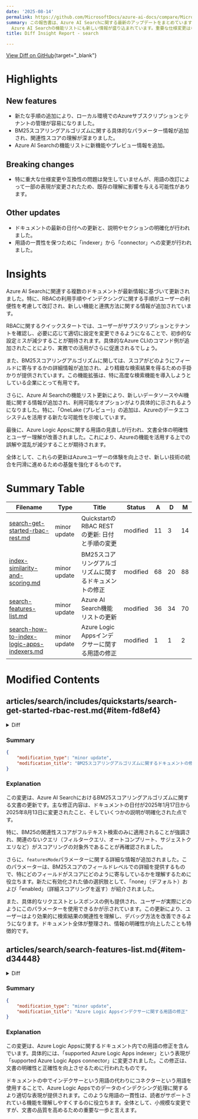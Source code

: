 ```yaml
---
date: '2025-08-14'
permalink: https://github.com/MicrosoftDocs/azure-ai-docs/compare/MicrosoftDocs:ebf24ba...MicrosoftDocs:a697dec
summary: この報告書は、Azure AI Searchに関する最新のアップデートをまとめています。新機能として、ローカル環境でのAzureサブスクリプションとテナント管理の手順が追加され、BM25スコアリングアルゴリズムの具体的なパラメーター情報が加わりました。
  Azure AI Searchの機能リストにも新しい情報が盛り込まれています。重要な仕様変更はないものの、用語の改訂によって一部の表現が変更され、既存の理解に影響を与える可能性があります。また、ドキュメントは最新日付に更新され、説明の明確化が行われ、「indexer」から「connector」への用語変更が行われました。ユーザーに利用しやすいアクセス方法がもたらされたことによって、Azureサービスの利用体験が向上しています。
title: Diff Insight Report - search

---
```


[View Diff on GitHub](https://github.com/MicrosoftDocs/azure-ai-docs/compare/MicrosoftDocs:ebf24ba...MicrosoftDocs:a697dec){target="_blank"}

# Highlights

## New features
- 新たな手順の追加により、ローカル環境でのAzureサブスクリプションとテナントの管理が容易になりました。
- BM25スコアリングアルゴリズムに関する具体的なパラメーター情報が追加され、関連性スコアの理解が深まりました。
- Azure AI Searchの機能リストに新機能やプレビュー情報を追加。

## Breaking changes
- 特に重大な仕様変更や互換性の問題は発生していませんが、用語の改訂によって一部の表現が変更されたため、既存の理解に影響を与える可能性があります。

## Other updates
- ドキュメントの最新の日付への更新と、説明やセクションの明確化が行われました。
- 用語の一貫性を保つために「indexer」から「connector」への変更が行われました。

# Insights

Azure AI Searchに関連する複数のドキュメントが最新情報に基づいて更新されました。特に、RBACの利用手順やインデクシングに関する手順がユーザーの利便性を考慮して改訂され、新しい機能と連携方法に関する情報が追加されています。

RBACに関するクイックスタートでは、ユーザーがサブスクリプションとテナントを確認し、必要に応じて適切に設定を変更できるようになることで、初歩的な設定ミスが減少することが期待されます。具体的なAzure CLIのコマンド例が追加されたことにより、実務での活用がさらに促進されるでしょう。

また、BM25スコアリングアルゴリズムに関しては、スコアがどのようにフィールドに寄与するかの詳細情報が追加され、より精緻な検索結果を得るための手掛かりが提供されています。この機能拡張は、特に高度な検索機能を導入しようとしている企業にとって有用です。

さらに、Azure AI Searchの機能リスト更新により、新しいデータソースやAI機能に関する情報が追加され、利用可能なオプションがより具体的に示されるようになりました。特に、「OneLake (プレビュー)」の追加は、Azureのデータエコシステムを活用する新たな可能性を示唆しています。

最後に、Azure Logic Appsに関する用語の見直しが行われ、文書全体の明確性とユーザー理解が改善されました。これにより、Azureの機能を活用する上での誤解や混乱が減少することが期待されます。

全体として、これらの更新はAzureユーザーの体験を向上させ、新しい技術の統合を円滑に進めるための基盤を強化するものです。

# Summary Table
|  Filename  | Type |    Title    | Status | A  | D  | M  |
|------------|------|-------------|--------|----|----|----|
| [search-get-started-rbac-rest.md](#item-fd8ef4) | minor update | QuickstartのRBAC RESTの更新: 日付と手順の変更 | modified | 11 | 3 | 14 | 
| [index-similarity-and-scoring.md](#item-75603d) | minor update | BM25スコアリングアルゴリズムに関するドキュメントの修正 | modified | 68 | 20 | 88 | 
| [search-features-list.md](#item-d34448) | minor update | Azure AI Search機能リストの更新 | modified | 36 | 34 | 70 | 
| [search-how-to-index-logic-apps-indexers.md](#item-64a12e) | minor update | Azure Logic Appsインデクサーに関する用語の修正 | modified | 1 | 1 | 2 | 


# Modified Contents
## articles/search/includes/quickstarts/search-get-started-rbac-rest.md{#item-fd8ef4}

<details>
<summary>Diff</summary>
````diff
@@ -4,7 +4,7 @@ author: haileytap
 ms.author: haileytapia
 ms.service: azure-ai-search
 ms.topic: include
-ms.date: 07/09/2025
+ms.date: 08/13/2025
 ---
 
 In this quickstart, you use role-based access control (RBAC) and Microsoft Entra ID to establish a keyless connection to your Azure AI Search service. You then use REST in Visual Studio Code to interact with your service.
@@ -33,10 +33,18 @@ To get your token:
 
 1. On your local system, open a command-line tool.
 
-1. Sign in to Azure. If you have multiple subscriptions, select the one whose ID you obtained in [Get service information](#get-service-information).
+1. Check for the active tenant and subscription in your local environment.
 
    ```azurecli
-   az login
+   az account show
+   ```
+
+1. If the active subscription and tenant aren't valid for your search service, change the variables. You can check for the subscription ID on the search service overview page in the Azure portal. You can check for the tenant ID by clicking through to the subscription. Make a note of the values that are valid for your search service and run the following commands to update your local environment.
+
+   ```azurecli
+    az account set --subscription <your-subscription-id>
+
+    az login --tenant <your-tenant-id>
    ```
 
 1. Generate an access token.
````
</details>

### Summary

```json
{
    "modification_type": "minor update",
    "modification_title": "QuickstartのRBAC RESTの更新: 日付と手順の変更"
}
```

### Explanation
この変更は、Azure AI SearchサービスにおけるRBAC（ロールベースのアクセス制御）の利用方法に関するクイックスタートガイドの更新です。主な変更点として、ドキュメントの日付が2025年7月9日から2025年8月13日に更新され、手順の一部が改訂されました。

具体的には、ローカル環境でのアクティブテナントとサブスクリプションの確認方法が追加され、ユーザーがサブスクリプションとテナントが有効でない場合に行うべき変更を取り扱った新しい手順が加えられました。これにより、利用者はより明確に、自分の環境を正しく設定する方法を理解できるようになります。

ドキュメント内では、`az account show` コマンドを用いてアクティブなサブスクリプションとテナントを確認した後、該当する情報に基づいてサブスクリプションとテナントの変更を行う指示が追加され、具体的なコマンド例も示されています。これにより、ユーザーはAzure CLIを簡単に使用してサブスクリプション情報を管理できるようになります。この変更は、ドキュメントの正確性と使いやすさを向上させるために重要です。

## articles/search/index-similarity-and-scoring.md{#item-75603d}

<details>
<summary>Diff</summary>
````diff
@@ -8,12 +8,12 @@ ms.service: azure-ai-search
 ms.custom:
   - ignite-2023
 ms.topic: conceptual
-ms.date: 01/17/2025
+ms.date: 08/13/2025
 ---
 
 # Relevance in keyword search (BM25 scoring)
 
-This article explains the BM25 relevance scoring algorithm used to compute search scores for [full text search](search-lucene-query-architecture.md). BM25 relevance is exclusive to full text search. Filter queries, autocomplete and suggested queries, wildcard search, and fuzzy search queries aren't scored or ranked for relevance.
+This article explains the BM25 relevance scoring algorithm used to compute search scores for [full text search](search-lucene-query-architecture.md). BM25 relevance applies to full text search only. Filter queries, autocomplete and suggested queries, wildcard search, and fuzzy search queries aren't scored or ranked for relevance.
 
 ## Scoring algorithms used in full text search
 
@@ -133,40 +133,88 @@ In Azure AI Search, for keyword search and the text portion of a hybrid query, y
 
 ## featuresMode parameter (preview)
 
-[Search Documents](/rest/api/searchservice/documents/search-post) requests support a featuresMode parameter that provides more detail about a BM25 relevance score at the field level. Whereas the `@searchScore` is calculated for the document all-up (how relevant is this document in the context of this query), featuresMode reveals information about individual fields, as expressed in a `@search.features` structure. The structure contains all fields used in the query (either specific fields through **searchFields** in a query, or all fields attributed as **searchable** in an index). 
+> [!NOTE]
+> The `featuresMode` parameter isn't documented in the REST APIs, but you can use it on a preview REST API call to Search Documents for text (Keyword) search that's BM25-ranked.
+
+[Search Documents (preview)](/rest/api/searchservice/documents/search-post?view=rest-searchservice-2025-05-01-preview&preserve-view=true) requests support a `featuresMode` parameter that provides more detail about a BM25 relevance score at the field level. Whereas the `@searchScore` is calculated for the document all-up (how relevant is this document in the context of this query), featuresMode reveals information about individual fields, as expressed in a `@search.features` structure. The structure contains all fields used in the query (either specific fields through **searchFields** in a query, or all fields attributed as **searchable** in an index).
+
+Valid values for featuresMode:
+
++ "none" (default). No feature-level scoring details are returned.
++ "enabled". Returns detailed scoring breakdowns per field
 
 For each field, `@search.features` give you the following values:
 
 + Number of unique tokens found in the field
 + Similarity score, or a measure of how similar the content of the field is, relative to the query term
 + Term frequency, or the number of times the query term was found in the field
 
-For a query that targets the "description" and "title" fields, a response that includes `@search.features` might look like this:
+This parameter is especially useful when you're trying to understand why certain documents rank higher or lower in search results. It helps explain how different fields contribute to the overall score.
+
+For a query that targets a "description" field, a request might look like this:
+
+```http
+POST {{baseUrl}}/indexes/hotels-sample-index/docs/search?api-version=2025-05-01-preview  HTTP/1.1
+  Content-Type: application/json
+  Authorization: Bearer {{accessToken}}
+
+    {
+        "search": "lake view",
+        "select": "HotelId, HotelName, Tags, Description",
+        "featuresMode": "enabled",
+        "searchFields": "Description, Tags",
+        "count": true
+    }
+```
+
+A response that includes `@search.features` might look like the following example.
 
 ```json
-"value": [
- {
-    "@search.score": 5.1958685,
-    "@search.features": {
-        "description": {
-            "uniqueTokenMatches": 1.0,
-            "similarityScore": 0.29541412,
-            "termFrequency" : 2
+  "value": [
+    {
+      "@search.score": 3.0860271,
+      "@search.features": {
+        "Description": {
+          "uniqueTokenMatches": 2.0,
+          "similarityScore": 3.0860272,
+          "termFrequency": 2.0
+        }
+      },
+      "HotelName": "Downtown Mix Hotel",
+      "Description": "Mix and mingle in the heart of the city. Shop and dine, mix and mingle in the heart of downtown, where fab lake views unite with a cheeky design.",
+      "Tags": [
+        "air conditioning",
+        "laundry service",
+        "free wifi"
+      ]
+    },
+    {
+      "@search.score": 2.7294855,
+      "@search.features": {
+        "Description": {
+          "uniqueTokenMatches": 1.0,
+          "similarityScore": 1.6023184,
+          "termFrequency": 1.0
         },
-        "title": {
-            "uniqueTokenMatches": 3.0,
-            "similarityScore": 1.75451557,
-            "termFrequency" : 6
+        "Tags": {
+          "uniqueTokenMatches": 1.0,
+          "similarityScore": 1.1271671,
+          "termFrequency": 1.0
         }
+      },
+      "HotelName": "Ocean Water Resort & Spa",
+      "Description": "New Luxury Hotel for the vacation of a lifetime. Bay views from every room, location near the pier, rooftop pool, waterfront dining & more.",
+      "Tags": [
+        "view",
+        "pool",
+        "restaurant"
+      ]
     }
- }
-]
+  ]
 ```
 
 You can consume these data points in [custom scoring solutions](https://github.com/Azure-Samples/search-ranking-tutorial) or use the information to debug search relevance problems.
 
-The featuresMode parameter isn't documented in the REST APIs, but you can use it on a preview REST API call to Search Documents for text (Keyword) search that's BM25-ranked.
-
 ## Number of ranked results in a full text query response
 
 By default, if you aren't using pagination, the search engine returns the top 50 highest ranking matches for full text search. You can use the `top` parameter to return a smaller or larger number of items (up to 1,000 in a single response). You can use `skip` and `next` to page results. Paging determines the number of results on each logical page and supports content navigation. For more information, see [Shape search results](search-pagination-page-layout.md).
````
</details>

### Summary

```json
{
    "modification_type": "minor update",
    "modification_title": "BM25スコアリングアルゴリズムに関するドキュメントの修正"
}
```

### Explanation
この変更は、Azure AI SearchにおけるBM25スコアリングアルゴリズムに関する文書の更新です。主な修正内容は、ドキュメントの日付が2025年1月17日から2025年8月13日に変更されたこと、そしていくつかの説明が明確化された点です。

特に、BM25の関連性スコアがフルテキスト検索のみに適用されることが強調され、関連のないクエリ（フィルタークエリ、オートコンプリート、サジェストクエリなど）がスコアリングの対象外であることが再確認されました。

さらに、`featuresMode`パラメーターに関する詳細な情報が追加されました。このパラメーターは、BM25スコアのフィールドレベルでの詳細を提供するもので、特にどのフィールドがスコアにどのように寄与しているかを理解するために役立ちます。新たに有効化された値の選択肢として、「none」（デフォルト）および「enabled」（詳細スコアリングを返す）が紹介されました。

また、具体的なリクエストとレスポンスの例も提供され、ユーザーが実際にどのようにこのパラメーターを使用できるかが示されています。この更新により、ユーザーはより効果的に検索結果の関連性を理解し、デバッグ方法を改善できるようになります。ドキュメント全体が整理され、情報の明確性が向上したことも特徴的です。

## articles/search/search-features-list.md{#item-d34448}

<details>
<summary>Diff</summary>
````diff
@@ -10,27 +10,43 @@ ms.update-cycle: 90-days
 ms.custom:
   - ignite-2024
 ms.topic: conceptual
-ms.date: 05/08/2025
+ms.date: 08/13/2025
 ---
 
 # Features of Azure AI Search
 
 Azure AI Search provides information retrieval and uses optional AI integration to extract more value from text and vector content.
 
-The following table summarizes features by category. There's feature parity in all Azure public, private, and sovereign clouds, but some features aren't supported in specific regions. For more information, see [Choose a region](search-region-support.md).
+The following table summarizes features by category. There's feature parity in all Azure public, private, and sovereign clouds, but some features aren't supported in [specific regions](search-region-support.md) or [specific tiers](search-sku-tier.md#feature-availability-by-tier).
 
 > [!NOTE]
 > Looking for preview features? See the [preview features list](search-api-preview.md).
 
-## Indexing features
+## Indexing and data extraction
 
 | Category&nbsp;&nbsp;&nbsp;&nbsp;&nbsp;&nbsp;&nbsp;&nbsp;&nbsp;&nbsp;&nbsp;&nbsp;&nbsp;&nbsp;&nbsp;&nbsp;&nbsp;&nbsp;&nbsp;&nbsp;&nbsp;&nbsp;&nbsp;&nbsp;&nbsp;&nbsp;&nbsp;  | Features |
 |-------------------|----------|
-| Data sources | Search indexes can accept text from any source, provided it's submitted as a JSON document. <br/><br/> [**Indexers**](search-indexer-overview.md) are a feature that automates data import from supported data sources to extract searchable content in primary data stores. Indexers handle JSON serialization for you and most support some form of change and deletion detection. You can connect to a [variety of data sources](search-data-sources-gallery.md), including [OneLake](search-how-to-index-onelake-files.md), [Azure SQL Database](search-how-to-index-sql-database.md), [Azure Cosmos DB](search-howto-index-cosmosdb.md), or [Azure Blob storage](search-howto-indexing-azure-blob-storage.md). |
+| Data sources | Search indexes can accept text from any source, provided it's submitted as a JSON document. </br></br> [**Indexers**](search-indexer-overview.md) are a feature that automates data import from supported data sources to extract searchable content in primary data stores. Indexers handle JSON serialization for you and most support some form of change and deletion detection. You can connect to a [variety of data sources](search-data-sources-gallery.md), including [OneLake (preview)](search-how-to-index-onelake-files.md), [Azure SQL Database](search-how-to-index-sql-database.md), [Azure Cosmos DB](search-howto-index-cosmosdb.md), or [Azure Blob storage](search-howto-indexing-azure-blob-storage.md).  </br></br>[**Logic Apps connectors (preview)**](search-how-to-index-logic-apps-indexers.md) give you access to a broader range of data sources, including data on other cloud platforms. This indexing and enrichment pipeline is created in Azure AI Search but managed in Azure Logic Apps.|
 | Hierarchical and nested data structures | [**Complex types**](search-howto-complex-data-types.md) and collections allow you to model virtually any type of JSON structure within a search index. One-to-many and many-to-many cardinality can be expressed natively through collections, complex types, and collections of complex types.|
-| Linguistic analysis | Analyzers are components used for text processing during indexing and search operations. By default, you can use the general-purpose Standard Lucene analyzer, or override the default with a language analyzer, a custom analyzer that you configure, or another predefined analyzer that produces tokens in the format you require. <br/><br/>[**Language analyzers**](index-add-language-analyzers.md) from Lucene or Microsoft are used to intelligently handle language-specific linguistics including verb tenses, gender, irregular plural nouns (for example, 'mouse' vs. 'mice'), word decompounding, word-breaking (for languages with no spaces), and more. <br/><br/>[**Custom lexical analyzers**](index-add-custom-analyzers.md) are used for complex query forms such as phonetic matching and regular expressions.<br/><br/> |
+| Linguistic analysis | Analyzers are components used for text processing during indexing and search operations. By default, you can use the general-purpose Standard Lucene analyzer, or override the default with a language analyzer, a custom analyzer that you configure, or another predefined analyzer that produces tokens in the format you require. </br></br>[**Language analyzers**](index-add-language-analyzers.md) from Lucene or Microsoft are used to intelligently handle language-specific linguistics including verb tenses, gender, irregular plural nouns (for example, 'mouse' vs. 'mice'), word decompounding, word-breaking (for languages with no spaces), and more. </br></br>[**Custom lexical analyzers**](index-add-custom-analyzers.md) are used for complex query forms such as phonetic matching and regular expressions.</br></br> |
 
-## Vector and hybrid search
+## Chat model and agent integration
+
+| Category&nbsp;&nbsp;&nbsp;&nbsp;&nbsp;&nbsp;&nbsp;&nbsp;&nbsp;&nbsp;&nbsp;&nbsp;&nbsp;&nbsp;&nbsp;&nbsp;&nbsp;&nbsp;&nbsp;&nbsp;&nbsp;&nbsp;&nbsp;&nbsp;&nbsp;&nbsp;&nbsp;  | Features |
+|-------------------|----------|
+| Chat completion models used during indexing | [**GenAI prompt skill (preview)**](cognitive-search-skill-genai-prompt.md) is a skill that calls a large language model during indexing and provides a prompt that determines the task. You decide what the task is. It might describing an image, summarizing or manipulating content, or any task the model can perform. Output is added as a new field in a searchable index. |
+| Chat completion models used at query time | [**Agentic retrieval (preview)**](search-agentic-retrieval-concept.md) uses a large language model for query planning, decomposing and paraphrasing complex queries for better query coverage over your index. Responses from agentic retrieval are designed for agent-to-agent workflows. You can pass search results as single large string, which simplifies agent consumption of your proprietary content. The response also includes citations and query execution information. </br></br>[**RAG patterns**](retrieval-augmented-generation-overview.md) can be implemented using existing capabilities. The ability to [tune for relevance](search-relevance-overview.md) and construct hybrid queries improve the quality of the content sent to chat bots for answer generation. |
+
+## Applied AI and AI enriched content
+
+| Category&nbsp;&nbsp;&nbsp;&nbsp;&nbsp;&nbsp;&nbsp;&nbsp;&nbsp;&nbsp;&nbsp;&nbsp;&nbsp;&nbsp;&nbsp;&nbsp;&nbsp;&nbsp;&nbsp;&nbsp;&nbsp;&nbsp;&nbsp;&nbsp;&nbsp;&nbsp;&nbsp;  | Features |
+|-------------------|----------|
+| AI processing during indexing | [**AI enrichment**](cognitive-search-concept-intro.md) refers to embedded image and natural language processing in an indexer pipeline that extracts text and information from content that can't otherwise be indexed for full text search. AI processing is achieved by adding and combining skills in a skillset, which is then attached to an indexer. AI can be either [built-in skills](cognitive-search-predefined-skills.md) from Microsoft, such as text translation or Optical Character Recognition (OCR), or [custom skills](cognitive-search-create-custom-skill-example.md) that you provide. </p>[**Integrated data chunking and vectorization**](vector-search-integrated-vectorization.md) splits up larger passages into smaller chunks that can be vectorized, with vectors routed to dedicated fields in an index for vector and hybrid search.|
+| AI processing during query execution | [**Vectorizers**](vector-search-how-to-configure-vectorizer.md) are used to encode user query strings into vectors for vector search. You can use the same embedding models for queries that you used for indexing. </p>|
+| Storing enriched content for analysis and consumption in non-search scenarios | [**Knowledge store**](knowledge-store-concept-intro.md) is persistent storage of AI enriched or AI generated content, intended for non-search scenarios like knowledge mining and data science workloads. A knowledge store is defined in a skillset, but created in Azure Storage as objects or tabular rowsets.|
+| Cached enrichments | [**Enrichment caching (preview)**](enrichment-cache-how-to-configure.md) refers to cached enrichments that can be reused during skillset execution. Caching is valuable in skillsets that include OCR and image analysis, which are expensive to process. |
+
+## Vector and hybrid retrieval
 
 | Category&nbsp;&nbsp;&nbsp;&nbsp;&nbsp;&nbsp;&nbsp;&nbsp;&nbsp;&nbsp;&nbsp;&nbsp;&nbsp;&nbsp;&nbsp;&nbsp;&nbsp;&nbsp;&nbsp;&nbsp;&nbsp;&nbsp;&nbsp;&nbsp;&nbsp;&nbsp;&nbsp;  | Features |
 |-------------------|----------|
@@ -42,52 +58,38 @@ The following table summarizes features by category. There's feature parity in a
 | Integrated data chunking and vectorization | Native data chunking through [Text Split skill](cognitive-search-skill-textsplit.md). Native vectorization through [vectorizers](vector-search-how-to-configure-vectorizer.md) and embedding skills such as [AzureOpenAIEmbeddingModel](cognitive-search-skill-azure-openai-embedding.md), [Azure AI Vision multimodal](cognitive-search-skill-vision-vectorize.md), and the [AML skill](cognitive-search-aml-skill.md) that you can use to connect to endpoints in the Azure AI Foundry model catalog. </p>[**Integrated vectorization**](vector-search-integrated-vectorization.md) provides an end-to-end indexing pipeline from source files to queries.|
 | Integrated vector compression and quantization | Use [built-in scalar and binary quantization](vector-search-how-to-quantization.md) to reduce vector index size in memory and on disk. You can also forego storage of vectors you don't need, or assign narrow data types to vector fields for reduced storage requirements. |
 
-## Applied AI and knowledge mining
-
-| Category&nbsp;&nbsp;&nbsp;&nbsp;&nbsp;&nbsp;&nbsp;&nbsp;&nbsp;&nbsp;&nbsp;&nbsp;&nbsp;&nbsp;&nbsp;&nbsp;&nbsp;&nbsp;&nbsp;&nbsp;&nbsp;&nbsp;&nbsp;&nbsp;&nbsp;&nbsp;&nbsp;  | Features |
-|-------------------|----------|
-|AI processing during indexing | [**AI enrichment**](cognitive-search-concept-intro.md) refers to embedded image and natural language processing in an indexer pipeline that extracts text and information from content that can't otherwise be indexed for full text search. AI processing is achieved by adding and combining skills in a skillset, which is then attached to an indexer. AI can be either [built-in skills](cognitive-search-predefined-skills.md) from Microsoft, such as text translation or Optical Character Recognition (OCR), or [custom skills](cognitive-search-create-custom-skill-example.md) that you provide. |
-| Storing enriched content for analysis and consumption in non-search scenarios | [**Knowledge store**](knowledge-store-concept-intro.md) is persistent storage of enriched content, intended for non-search scenarios like knowledge mining and data science processing. A knowledge store is defined in a skillset, but created in Azure Storage as objects or tabular rowsets.|
-| Cached enrichments | [**Enrichment caching (preview)**](enrichment-cache-how-to-configure.md) refers to cached enrichments that can be reused during skillset execution. Caching is particularly valuable in skillsets that include OCR and image analysis, which are expensive to process. |
-
 ## Full text and other query forms
 
 | Category&nbsp;&nbsp;&nbsp;&nbsp;&nbsp;&nbsp;&nbsp;&nbsp;&nbsp;&nbsp;&nbsp;&nbsp;&nbsp;&nbsp;&nbsp;&nbsp;&nbsp;&nbsp;&nbsp;&nbsp;&nbsp;&nbsp;&nbsp;&nbsp;&nbsp;&nbsp;&nbsp;  | Features |
 |-------------------|----------|
-|Free-form text search | [**Full-text search**](search-lucene-query-architecture.md) is a primary use case for most search-based apps. Queries can be formulated using a supported syntax. <br/><br/>[**Simple query syntax**](query-simple-syntax.md) provides logical operators, phrase search operators, suffix operators, precedence operators. <br/><br/>[**Full Lucene query syntax**](query-lucene-syntax.md) includes all operations in simple syntax, with extensions for fuzzy search, proximity search, term boosting, and regular expressions.|
-| Relevance | [**Simple scoring**](index-add-scoring-profiles.md) is a key benefit of Azure AI Search. Scoring profiles are used to model relevance as a function of values in the documents themselves. For example, you might want newer products or discounted products to appear higher in the search results. You can also build scoring profiles using tags for personalized scoring based on customer search preferences you've tracked and stored separately. <br/><br/>[**Semantic ranker**](semantic-search-overview.md) is premium feature that reranks results based on semantic relevance to the query. Depending on your content and scenario, it can significantly improve search relevance with almost minimal configuration or effort. |
+|Free-form text search | [**Full-text search**](search-lucene-query-architecture.md) is a primary use case for most search-based apps. Queries can be formulated using a supported syntax. </br></br>[**Simple query syntax**](query-simple-syntax.md) provides logical operators, phrase search operators, suffix operators, precedence operators. </br></br>[**Full Lucene query syntax**](query-lucene-syntax.md) includes all operations in simple syntax, with extensions for fuzzy search, proximity search, term boosting, and regular expressions.|
+| Relevance | [**Simple scoring**](index-add-scoring-profiles.md) is a key benefit of Azure AI Search. Scoring profiles are used to model relevance as a function of values in the documents themselves. For example, you might want newer products or discounted products to appear higher in the search results. You can also build scoring profiles using tags for personalized scoring based on customer search preferences you've tracked and stored separately. </br></br>[**Semantic ranker**](semantic-search-overview.md) is premium feature that reranks results based on semantic relevance to the query. Depending on your content and scenario, it can significantly improve search relevance with almost minimal configuration or effort. |
 | Geospatial search | [**Geospatial functions**](search-query-odata-geo-spatial-functions.md) filter over and match on geographic coordinates. You can [match on distance](search-query-simple-examples.md#example-6-geospatial-search) or by inclusion in a polygon shape. |
-| Filters and facets | [**Faceted navigation**](search-faceted-navigation.md) is enabled through a single query parameter. Azure AI Search returns a faceted navigation structure you can use as the code behind a categories list, for self-directed filtering (for example, to filter catalog items by price-range or brand). <br/><br/> [**Filters**](query-odata-filter-orderby-syntax.md) can be used to incorporate faceted navigation into your application's UI, enhance query formulation, and filter based on user- or developer-specified criteria. Create filters using the OData syntax. |
-| User experience | [**Autocomplete**](search-add-autocomplete-suggestions.md) can be enabled for type-ahead queries in a search bar. <br/><br/>[**Search suggestions**](/rest/api/searchservice/suggesters) also works off of partial text inputs in a search bar, but the results are actual documents in your index rather than query terms. <br/><br/>[**Synonyms**](search-synonyms.md) associates equivalent terms that implicitly expand the scope of a query, without the user having to provide the alternate terms. <br/><br/>[**Hit highlighting**](/rest/api/searchservice/documents/search-post) applies text formatting to a matching keyword in search results. You can choose which fields return highlighted snippets.<br/><br/>[**Sorting**](/rest/api/searchservice/documents/search-post) is offered for multiple fields via the index schema and then toggled at query-time with a single search parameter.<br/><br/> [**Paging**](search-pagination-page-layout.md) and throttling your search results is straightforward with the finely tuned control that Azure AI Search offers over your search results.  <br/><br/>|
+| Filters and facets | [**Faceted navigation**](search-faceted-navigation.md) is enabled through a single query parameter. Azure AI Search returns a faceted navigation structure you can use as the code behind a categories list, for self-directed filtering (for example, to filter catalog items by price-range or brand). </br></br> [**Filters**](query-odata-filter-orderby-syntax.md) can be used to incorporate faceted navigation into your application's UI, enhance query formulation, and filter based on user- or developer-specified criteria. Create filters using the OData syntax. |
+| User experience | [**Autocomplete**](search-add-autocomplete-suggestions.md) can be enabled for type-ahead queries in a search bar. </br></br>[**Search suggestions**](/rest/api/searchservice/suggesters) also works off of partial text inputs in a search bar, but the results are actual documents in your index rather than query terms. </br></br>[**Synonyms**](search-synonyms.md) associates equivalent terms that implicitly expand the scope of a query, without the user having to provide the alternate terms. </br></br>[**Hit highlighting**](/rest/api/searchservice/documents/search-post) applies text formatting to a matching keyword in search results. You can choose which fields return highlighted snippets.</br></br>[**Sorting**](/rest/api/searchservice/documents/search-post) is offered for multiple fields via the index schema and then toggled at query-time with a single search parameter.</br></br> [**Paging**](search-pagination-page-layout.md) and throttling your search results is straightforward with the finely tuned control that Azure AI Search offers over your search results.  </br></br>|
 
 ## Security features
 
 | Category&nbsp;&nbsp;&nbsp;&nbsp;&nbsp;&nbsp;&nbsp;&nbsp;&nbsp;&nbsp;&nbsp;&nbsp;&nbsp;&nbsp;&nbsp;&nbsp;&nbsp;&nbsp;&nbsp;&nbsp;&nbsp;&nbsp;&nbsp;&nbsp;&nbsp;&nbsp;&nbsp;  | Features |
 |-------------------|----------|
-| Data encryption | [**Microsoft-managed encryption-at-rest**](search-security-overview.md#encryption) is built into the internal storage layer and is irrevocable. <br/><br/>[**Customer-managed encryption keys**](search-security-manage-encryption-keys.md) that you create and manage in Azure Key Vault can be used for supplemental encryption of indexes and synonym maps. For services created after August 1 2020, CMK encryption extends to data on temporary disks, for full double encryption of indexed content.|
-| Endpoint protection | [**IP rules for inbound firewall support**](service-configure-firewall.md) allows you to set up IP ranges over which the search service will accept requests.<br/><br/>[**Create a private endpoint**](service-create-private-endpoint.md) using Azure Private Link to force all requests through a virtual network. |
-| Inbound access | [**Role-based access control**](search-security-rbac.md) assigns roles to users and groups in Microsoft Entra ID for controlled access to search content and operations. You can also use [**key-based authentication**](search-security-api-keys.md) if you don't want to use role assignments.|
-| Outbound security (indexers) | [**Data access through private endpoints**](search-indexer-howto-access-private.md) allows an indexer to connect to Azure resources that are protected through Azure Private Link.<br/><br/>[**Data access using a trusted identity**](search-how-to-managed-identities.md) means that connection strings to external data sources can omit user names and passwords. When an indexer connects to the data source, the resource allows the connection if the search service was previously registered as a trusted service. |
+| Network security | [**IP rules for inbound firewall support**](service-configure-firewall.md) allows you to set up IP ranges over which the search service accepts requests. </br></br>[**Create a private endpoint**](service-create-private-endpoint.md) using Azure Private Link to force all requests through a virtual network. </br></br>[**Network security perimeter**](search-security-network-security-perimeter.md) support allows you to join Azure AI Search to a network security perimeter that includes other Azure resources so that you can manage network access holistically. |
+| Data encryption | [**Microsoft-managed encryption-at-rest**](search-security-overview.md#encryption) is built into the internal storage layer and is irrevocable. </br></br>[**Customer-managed encryption keys (CMK)**](search-security-manage-encryption-keys.md) that you create and manage in Azure Key Vault can be used for supplemental encryption of indexes and synonym maps. For services created after August 1 2020, CMK encryption extends to data on temporary disks, for full double encryption of indexed content.|
+| Inbound access | [**Role-based access control**](search-security-rbac.md) assigns roles to users and groups in Microsoft Entra ID for controlled access to search content and operations. You can also use [**key-based authentication**](search-security-api-keys.md) if you don't want to use role assignments. </br></br>[**Document-level access control (preview)**](search-document-level-access-overview.md) filters out search results that a user isn't authorized to see. For several data sources, if the data source provides an access control model, you can configure an index to inherit the user permission metadata. |
+| Outbound security (indexers) | [**Data connections through private endpoints**](search-indexer-howto-access-private.md) allows an indexer to connect to Azure resources that are protected through Azure Private Link. </br></br>[**Data connections through managed identities**](search-how-to-managed-identities.md) authenticates connections to Azure resources using a Microsoft Entra security principal, which eliminates storage and passing of hardcoded API keys.</br></br>[**Data access using a trusted identity**](search-how-to-managed-identities.md) means that connection strings to external data sources can omit user names and passwords. When an indexer connects to the data source, the resource allows the connection if the search service was previously registered as a trusted service (applies to Azure Storage only). |
 
 ## Portal features
 
 | Category&nbsp;&nbsp;&nbsp;&nbsp;&nbsp;&nbsp;&nbsp;&nbsp;&nbsp;&nbsp;&nbsp;&nbsp;&nbsp;&nbsp;&nbsp;&nbsp;&nbsp;&nbsp;&nbsp;&nbsp;&nbsp;&nbsp;&nbsp;&nbsp;&nbsp;&nbsp;&nbsp;  | Features |
 |-------------------|----------|
-| Tools for prototyping and inspection | [**Add index**](search-what-is-an-index.md) is an index designer in the Azure portal that you can use to create a basic schema consisting of attributed fields and a few other settings. After saving the index, you can populate it using an SDK or the REST API to provide the data. <br/><br/>[**Import data wizard**](search-import-data-portal.md) creates indexes, indexers, skillsets, and data source definitions. If your data exists in Azure, this wizard can save you significant time and effort, especially for proof-of-concept investigation and exploration. <br/><br/>[**Import and vectorize data wizard**](search-get-started-portal-import-vectors.md) creates a full indexing pipeline that includes data chunking and vectorization. The wizard creates all of the objects and configuration settings. <br/><br/>[**Search explorer**](search-explorer.md) is used to test queries and refine scoring profiles.<br/><br/>[**Create demo app**](search-create-app-portal.md) is used to generate an HTML page that can be used to test the search experience.  <br/><br/>[**Debug Sessions**](cognitive-search-debug-session.md) is a visual editor that lets you debug a skillset interactively. It shows you dependencies, output, and transformations. |
+| Tools for prototyping and inspection | [**Add index**](search-what-is-an-index.md) is an index designer in the Azure portal that you can use to create a basic schema consisting of attributed fields and a few other settings. After saving the index, you can populate it using an SDK or the REST API to provide the data. </br></br>[**Import data wizard**](search-import-data-portal.md) creates indexes, indexers, skillsets, and data source definitions. If your data exists in Azure, this wizard can save you significant time and effort, especially for proof-of-concept investigation and exploration. </br></br>[**Import and vectorize data wizard**](search-get-started-portal-import-vectors.md) creates a full indexing pipeline that includes data chunking and vectorization. The wizard creates all of the objects and configuration settings. </br></br>[**Search explorer**](search-explorer.md) is used to test queries and refine scoring profiles.</br></br>[**Create demo app**](search-create-app-portal.md) is used to generate an HTML page that can be used to test the search experience.  </br></br>[**Debug Sessions**](cognitive-search-debug-session.md) is a visual editor that lets you debug a skillset interactively. It shows you dependencies, output, and transformations. |
 | Monitoring and diagnostics | [**Enable monitoring features**](monitor-azure-cognitive-search.md) to go beyond the metrics-at-a-glance that are always visible in the Azure portal. Metrics on queries per second, latency, and throttling are captured and reported in portal pages with no extra configuration required.|
 
 ## Programmability
 
 | Category&nbsp;&nbsp;&nbsp;&nbsp;&nbsp;&nbsp;&nbsp;&nbsp;&nbsp;&nbsp;&nbsp;&nbsp;&nbsp;&nbsp;&nbsp;&nbsp;&nbsp;&nbsp;&nbsp;&nbsp;&nbsp;&nbsp;&nbsp;&nbsp;&nbsp;&nbsp;&nbsp;  | Features |
 |-------------------|----------|
-| REST | [**Service REST API**](/rest/api/searchservice/) is for data plane operations, including all operations related to indexing, queries, and AI enrichment. You can also use this client library to retrieve system information and statistics. <br/><br/>[**Management REST API**](/rest/api/searchmanagement/) is for service creation and provisioning through Azure Resource Manager. You can also use this API to manage keys and capacity.|
-| Azure SDK for .NET | [**Azure.Search.Documents**](/dotnet/api/overview/azure/search.documents-readme) is for data plane operations, including all operations related to indexing, queries, and AI enrichment. You can also use this client library to retrieve system information and statistics. <br/><br/>[**Microsoft.Azure.Management.Search**](/dotnet/api/microsoft.azure.management.search) is for service creation and provisioning through Azure Resource Manager. You can also use this API to manage keys and capacity.|
-| Azure SDK for Java | [**com.azure.search.documents**](/java/api/com.azure.search.documents) is for data plane operations, including all operations related to indexing, queries, and AI enrichment. You can also use this client library to retrieve system information and statistics. <br/><br/>[**com.microsoft.azure.management.search**](/java/api/overview/azure/search/management) is for service creation and provisioning through Azure Resource Manager. You can also use this API to manage keys and capacity.|
-| Azure SDK for Python | [**azure-search-documents**](/python/api/overview/azure/search-documents-readme) is for data plane operations, including all operations related to indexing, queries, and AI enrichment. You can also use this client library to retrieve system information and statistics. <br/><br/>[**azure-mgmt-search**](/python/api/azure-mgmt-search/) is for service creation and provisioning through Azure Resource Manager. You can also use this API to manage keys and capacity. |
-| Azure SDK for JavaScript/TypeScript | [**azure/search-documents**](/javascript/api/@azure/search-documents/) is for data plane operations, including all operations related to indexing, queries, and AI enrichment. You can also use this client library to retrieve system information and statistics. <br/><br/>[**azure/arm-search**](/javascript/api/@azure/arm-search/) is for service creation and provisioning through Azure Resource Manager. You can also use this API to manage keys and capacity. |
-
-## See also
-
-+ [What's new in Azure AI Search](whats-new.md)
-
-+ [Preview features in Azure AI Search](search-api-preview.md)
+| REST | [**Service REST API**](/rest/api/searchservice/) is for data plane operations, including all operations related to indexing, queries, and AI enrichment. You can also use this client library to retrieve system information and statistics. </br></br>[**Management REST API**](/rest/api/searchmanagement/) is for service creation and provisioning through Azure Resource Manager. You can also use this API to manage keys and capacity.|
+| Azure SDK for .NET | [**Azure.Search.Documents**](/dotnet/api/overview/azure/search.documents-readme) is for data plane operations, including all operations related to indexing, queries, and AI enrichment. You can also use this client library to retrieve system information and statistics. </br></br>[**Microsoft.Azure.Management.Search**](/dotnet/api/microsoft.azure.management.search) is for service creation and provisioning through Azure Resource Manager. You can also use this API to manage keys and capacity.|
+| Azure SDK for Java | [**com.azure.search.documents**](/java/api/com.azure.search.documents) is for data plane operations, including all operations related to indexing, queries, and AI enrichment. You can also use this client library to retrieve system information and statistics. </br></br>[**com.microsoft.azure.management.search**](/java/api/overview/azure/search/management) is for service creation and provisioning through Azure Resource Manager. You can also use this API to manage keys and capacity.|
+| Azure SDK for Python | [**azure-search-documents**](/python/api/overview/azure/search-documents-readme) is for data plane operations, including all operations related to indexing, queries, and AI enrichment. You can also use this client library to retrieve system information and statistics. </br></br>[**azure-mgmt-search**](/python/api/azure-mgmt-search/) is for service creation and provisioning through Azure Resource Manager. You can also use this API to manage keys and capacity. |
+| Azure SDK for JavaScript/TypeScript | [**azure/search-documents**](/javascript/api/@azure/search-documents/) is for data plane operations, including all operations related to indexing, queries, and AI enrichment. You can also use this client library to retrieve system information and statistics. </br></br>[**azure/arm-search**](/javascript/api/@azure/arm-search/) is for service creation and provisioning through Azure Resource Manager. You can also use this API to manage keys and capacity. |
````
</details>

### Summary

```json
{
    "modification_type": "minor update",
    "modification_title": "Azure AI Search機能リストの更新"
}
```

### Explanation
この変更は、Azure AI Searchの機能リストに関するドキュメントの更新です。主な修正には、ドキュメントの日付が2025年5月8日から2025年8月13日に変更され、機能のカテゴリや説明の一部が改訂されました。

特に、インデクシング機能のセクションは「インデクシングとデータ抽出」に名称が変更され、関連する情報が統合されました。また、データソースの項目に「OneLake (プレビュー)」が追加され、データソースの接続に関する新しい情報が提供されています。さらに、インデクシングおよびクエリ時のAI処理に関する新しい機能や、チャットモデルやエージェントとの統合についての詳細が追加されて、より包括的な情報が整備されました。

ドキュメントの構造も見直され、セクション間の明瞭さが向上しています。たとえば、セキュリティ機能のセクションが強化され、ネットワークセキュリティ、データ暗号化、ロールベースのアクセス制御に関する新情報が加わりました。

最後に、APIとSDKに関する情報が整理されており、各言語ごとのSDKへのリンクも明示されています。この全体的な更新により、ユーザーはAzure AI Searchのさまざまな機能をより効果的に理解しやすくなっています。

## articles/search/search-how-to-index-logic-apps-indexers.md{#item-64a12e}

<details>
<summary>Diff</summary>
````diff
@@ -111,7 +111,7 @@ Follow these steps to create a logic app workflow for indexing content in Azure
 
 1. Start the Import and vectorize data wizard in the Azure portal.
 
-1. Choose a [supported Azure Logic Apps indexer](#supported-connectors).
+1. Choose a [supported Azure Logic Apps connector](#supported-connectors).
 
    :::image type="content" source="media/logic-apps-connectors/choose-data-source.png" alt-text="Screenshot of the chosen data source page in the Import and vectorize data wizard." lightbox="media/logic-apps-connectors/choose-data-source.png" :::
 
````
</details>

### Summary

```json
{
    "modification_type": "minor update",
    "modification_title": "Azure Logic Appsインデクサーに関する用語の修正"
}
```

### Explanation
この変更は、Azure Logic Appsに関するドキュメント内での用語の修正を含んでいます。具体的には、「supported Azure Logic Apps indexer」という表現が「supported Azure Logic Apps connector」に変更されました。この修正は、文書の明確性と正確性を向上させるために行われたものです。

ドキュメントの中でインデクサーという用語の代わりにコネクターという用語を使用することで、Azure Logic Appsでのデータのインデクシング処理に関するより適切な表現が提供されます。このような用語の一貫性は、読者がサポートされている機能を理解しやすくするのに役立ちます。全体として、小規模な変更ですが、文書の品質を高めるための重要な一歩と言えます。



